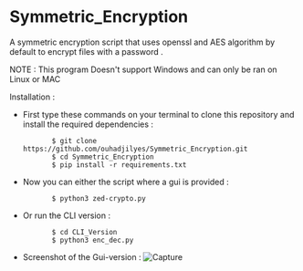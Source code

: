 # Symmetric_Encryption
A symmetric encryption script that uses openssl and AES algorithm by default to encrypt files with a password .

NOTE : This program Doesn't support Windows and can only be ran on Linux or MAC

Installation :
 
 - First type these commands on your terminal to clone this repository and install the required dependencies :

              $ git clone https://github.com/ouhadjilyes/Symmetric_Encryption.git
              $ cd Symmetric_Encryption
              $ pip install -r requirements.txt
              
 - Now you can either the script where a gui is provided :
 
              $ python3 zed-crypto.py
              
 - Or run the CLI version :
  
              $ cd CLI_Version
              $ python3 enc_dec.py

 - Screenshot of the Gui-version : 
        ![Capture](https://user-images.githubusercontent.com/87667883/147860364-b6abdf1a-f823-44ab-b159-3e5d5b258cfe.PNG)
